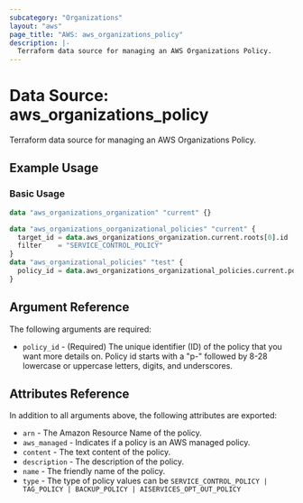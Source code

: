 ```yaml
---
subcategory: "Organizations"
layout: "aws"
page_title: "AWS: aws_organizations_policy"
description: |-
  Terraform data source for managing an AWS Organizations Policy.
---
```


# Data Source: aws_organizations_policy

Terraform data source for managing an AWS Organizations Policy.

## Example Usage

### Basic Usage

```terraform
data "aws_organizations_organization" "current" {}

data "aws_organizations_oorganizational_policies" "current" {
  target_id = data.aws_organizations_organization.current.roots[0].id
  filter    = "SERVICE_CONTROL_POLICY"
}
data "aws_organizational_policies" "test" {
  policy_id = data.aws_organizations_organizational_policies.current.policies[0].id
}
```

## Argument Reference

The following arguments are required:

* `policy_id` - (Required) The unique identifier (ID) of the policy that you want more details on. Policy id starts with a "p-" followed by 8-28 lowercase or uppercase letters, digits, and underscores.

## Attributes Reference

In addition to all arguments above, the following attributes are exported:

* `arn` - The Amazon Resource Name of the policy.
* `aws_managed` - Indicates if a policy is an AWS managed policy.
* `content` - The text content of the policy.
* `description` - The description of the policy.
* `name` - The friendly name of the policy.
* `type` - The type of policy values can be `SERVICE_CONTROL_POLICY | TAG_POLICY | BACKUP_POLICY | AISERVICES_OPT_OUT_POLICY`

<!-- cache-key: cdktf-0.17.0-pre.15 input-da3498b1f74df4212a65a9e8cbb163a9951f6fa2335a1a6552818b3c8aedc212 -->